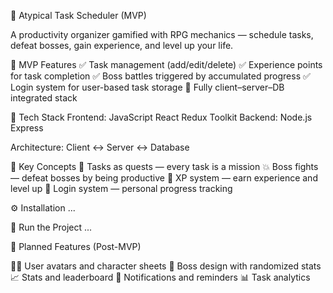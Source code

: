 🧙 Atypical Task Scheduler (MVP)

A productivity organizer gamified with RPG mechanics — schedule tasks, defeat bosses, gain experience, and level up your life.

🚀 MVP Features
✅ Task management (add/edit/delete)
✅ Experience points for task completion
✅ Boss battles triggered by accumulated progress
✅ Login system for user-based task storage
🧪 Fully client–server–DB integrated stack

🧱 Tech Stack
Frontend:
JavaScript
React
Redux Toolkit
Backend:
Node.js
Express

Architecture: Client ↔ Server ↔ Database

🧩 Key Concepts
📅 Tasks as quests — every task is a mission
💥 Boss fights — defeat bosses by being productive
🧠 XP system — earn experience and level up
🧾 Login system — personal progress tracking

⚙️ Installation
...

🧪 Run the Project
...

🔮 Planned Features (Post-MVP)

🧝‍♀️ User avatars and character sheets
🧙 Boss design with randomized stats
📈 Stats and leaderboard
🔔 Notifications and reminders
📊 Task analytics
